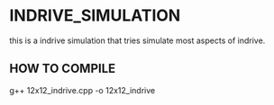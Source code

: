 # INDRIVE_SIMULATION
this is a indrive simulation that tries simulate most aspects of indrive. 

## HOW TO COMPILE
g++ 12x12_indrive.cpp -o 12x12_indrive
